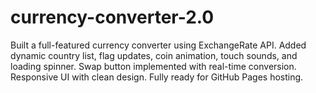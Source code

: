 # currency-converter-2.0
Built a full-featured currency converter using ExchangeRate API. Added dynamic country list, flag updates, coin animation, touch sounds, and loading spinner. Swap button implemented with real-time conversion. Responsive UI with clean design. Fully ready for GitHub Pages hosting.
